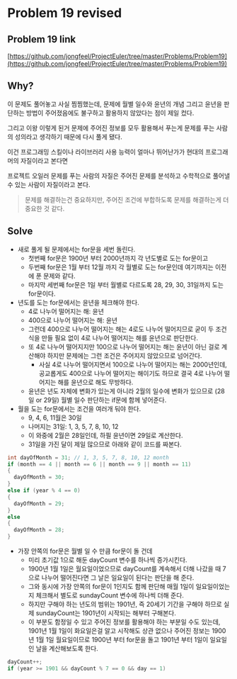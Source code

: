 # Problem 19 revised

## Problem 19 link

[https://github.com/jongfeel/ProjectEuler/tree/master/Problems/Problem19](https://github.com/jongfeel/ProjectEuler/tree/master/Problems/Problem19)

## Why?

이 문제도 풀어놓고 사실 찜찜했는데, 문제에 월별 일수와 윤년의 개념 그리고 윤년을 판단하는 방법이 주어졌음에도 불구하고 활용하지 않았다는 점이 제일 컸다.

그리고 이왕 이렇게 된거 문제에 주어진 정보를 모두 활용해서 푸는게 문제를 푸는 사람의 성의라고 생각하기 때문에 다시 풀게 됐다.

이건 프로그래밍 스킬이나 라이브러리 사용 능력이 얼마나 뛰어난가가 현대의 프로그래머의 자질이라고 본다면

프로젝트 오일러 문제를 푸는 사람의 자질은 주어진 문제를 분석하고 수학적으로 풀어낼 수 있는 사람이 자질이라고 본다.

> 문제를 해결하는건 중요하지만, 주어진 조건에 부합하도록 문제를 해결하는게 더 중요한 것 같다.

## Solve

- 새로 풀게 될 문제에서는 for문을 세번 돌린다.
  - 첫번째 for문은 1900년 부터 2000년까지 각 년도별로 도는 for문이고
  - 두번째 for문은 1월 부터 12월 까지 각 월별로 도는 for문인데 여기까지는 이전에 푼 문제와 같다.
  - 마지막 세번째 for문은 1일 부터 월별로 다르도록 28, 29, 30, 31일까지 도는 for문이다.
- 년도를 도는 for문에서는 윤년을 체크해야 한다.
  - 4로 나누어 떨어지는 해: 윤년
  - 400으로 나누어 떨어지는 해: 윤년
  - 그런데 400으로 나누어 떨어지는 해는 4로도 나누어 떨어지므로 굳이 두 조건식을 만들 필요 없이 4로 나누어 떨어지는 해를 윤년으로 판단한다.
  - 또 4로 나누어 떨어지지만 100으로 나누어 떨어지는 해는 윤년이 아닌 걸로 계산해야 하지만 문제에는 그런 조건은 주어지지 않았으므로 넘어간다.
    - 사실 4로 나누어 떨어지면서 100으로 나누어 떨어지는 해는 2000년인데, 공교롭게도 400으로 나누어 떨어지는 해이기도 하므로 결국 4로 나누어 떨어지는 해를 윤년으로 해도 무방하다.
  - 윤년은 년도 자체에 변화가 있는게 아니라 2월의 일수에 변화가 있으므로 (28일 or 29일) 월별 일수 판단하는 if문에 함께 넣어준다.
- 월을 도는 for문에서는 조건을 여러개 둬야 한다.
  - 9, 4, 6, 11월은 30일
  - 나머지는 31일: 1, 3, 5, 7, 8, 10, 12
  - 이 와중에 2월은 28일인데, 하필 윤년이면 29일로 계산한다.
  - 31일을 가진 달이 제일 많으므로 아래와 같이 코드를 짜본다.

``` csharp
int dayOfMonth = 31; // 1, 3, 5, 7, 8, 10, 12 month
if (month == 4 || month == 6 || month == 9 || month == 11)
{
  dayOfMonth = 30;
}
else if (year % 4 == 0)
{
  dayOfMonth = 29;
}
else
{
  dayOfMonth = 28;
}
```

- 가장 안쪽의 for문은 월별 일 수 만큼 for문이 돌 건데
  - 미리 초기값 1으로 해둔 dayCount 변수를 하나씩 증가시킨다.
  - 1900년 1월 1일은 월요일이었으므로 dayCount를 계속해서 더해 나갔을 때 7으로 나누어 떨어진다면 그 날은 일요일이 된다는 판단을 해 준다.
  - 그와 동시에 가장 안쪽의 for문이 1인지도 함께 판단해 매월 1일이 일요일이었는지 체크해서 별도로 sundayCount 변수에 하나씩 더해 준다.
  - 하지만 구해야 하는 년도의 범위는 1901년, 즉 20세기 기간을 구해야 하므로 실제 sundayCount는 1901년이 시작되는 해부터 구해본다.
  - 이 부분도 함정일 수 있고 주어진 정보를 활용해야 하는 부분일 수도 있는데, 1901년 1월 1일이 화요일은걸 알고 시작해도 상관 없으나 주어진 정보는 1900년 1월 1일 월요일이므로 1900년 부터 for문을 돌고 1901년 부터 1일이 일요일인 날을 계산해보도록 한다.

``` csharp
dayCount++;
if (year >= 1901 && dayCount % 7 == 0 && day == 1)
```
